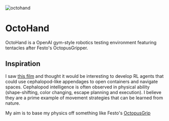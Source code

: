![octohand](https://github.com/SioKCronin/akko/blob/master/media/akko.jpg)

# OctoHand

OctoHand is a OpenAI gym-style robotics testing environment featuring tentacles after Festo's OctopusGripper. 

## Inspiration

I saw [this film](https://www.youtube.com/watch?v=Z0iUlWnon9Y) and thought it would be interesting to develop RL agents that could use cephalopod-like appendages to open containers and navigate spaces. Cephalopod intelligence is often observed in physical ability (shape-shifting, color changing, escape planning and execution). I believe they are a prime example of movement strategies that can be learned from nature. 

My aim is to base my physics off something like Festo's [OctopusGrip](https://www.festo.com/group/en/cms/12745.htm)


